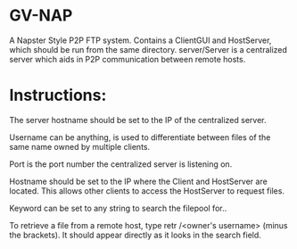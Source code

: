 # GV-NAP
A Napster Style P2P FTP system. Contains a ClientGUI and HostServer, which should be run from the same directory. server/Server is a centralized server which aids in P2P communication between remote hosts.

# Instructions:

The server hostname should be set to the IP of the centralized server. 

Username can be anything, is used to differentiate between files of the same name owned by multiple clients.

Port is the port number the centralized server is listening on.

Hostname should be set to the IP where the Client and HostServer are located. This allows other clients to access the HostServer to request files.

Keyword can be set to any string to search the filepool for..

To retrieve a file from a remote host, type retr <filename>/<owner's username> (minus the brackets). It should appear directly as it looks in the search field. 
